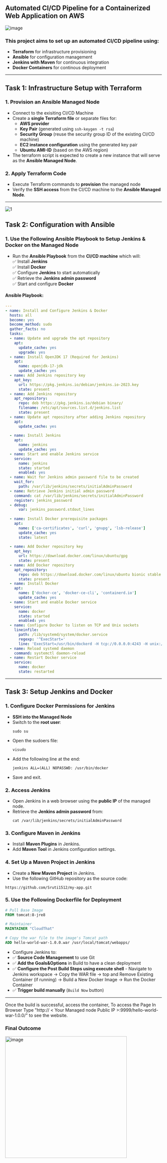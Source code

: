 ## **Automated CI/CD Pipeline for a Containerized Web Application on AWS**  
![image](https://github.com/user-attachments/assets/de59d3fa-ee43-46b0-9ccf-599ee17ee365)

 
### This project aims to set up an automated **CI/CD pipeline** using:  
* **Terraform** for infrastructure provisioning  
* **Ansible** for configuration management  
* **Jenkins with Maven** for continuous integration
* **Docker Containers** for continous deployment  
---
 
## **Task 1: Infrastructure Setup with Terraform**  
 
### **1. Provision an Ansible Managed Node**  
- Connect to the exisiting CI/CD Machine
- Create a **single Terraform file** or separate files for:  
  - **AWS provider**  
  - **Key Pair** (generated using `ssh-keygen -t rsa`)  
  - **Security Group** (reuse the security group ID of the existing CI/CD machine)  
  - **EC2 instance configuration** using the generated key pair  
  - **Ubuntu AMI-ID** (based on the AWS region)
- The terraform script is expected to create a new instance that will serve as the **Ansible Managed Node**.
 
### **2. Apply Terraform Code**  
- Execute Terraform commands to **provision** the managed node
- Verify the **SSH access** from the CI/CD machine to the **Ansible Managed Node**.  
---
![1](https://github.com/user-attachments/assets/b2cdc105-2ead-44b6-b48f-7bd5c701382e)
 
## **Task 2: Configuration with Ansible**  
 
### **1. Use the Following Ansible Playbook to Setup Jenkins & Docker on the Managed Node**  
- Run the **Ansible Playbook** from the **CI/CD machine** which will:  
  ✅ Install **Jenkins**  
  ✅ Install **Docker**  
  ✅ Configure **Jenkins** to start automatically  
  ✅ Retrieve the **Jenkins admin password**  
  ✅ Start and configure **Docker**  
 
#### **Ansible Playbook**:
```yaml
---
- name: Install and Configure Jenkins & Docker
  hosts: all
  become: yes
  become_method: sudo
  gather_facts: no
  tasks:
  - name: Update and upgrade the apt repository
    apt:
      update_cache: yes
      upgrade: yes
  - name: Install OpenJDK 17 (Required for Jenkins)
    apt:
      name: openjdk-17-jdk
      update_cache: yes
  - name: Add Jenkins repository key
    apt_key:
      url: https://pkg.jenkins.io/debian/jenkins.io-2023.key
      state: present
  - name: Add Jenkins repository
    apt_repository:
      repo: deb https://pkg.jenkins.io/debian binary/
      filename: /etc/apt/sources.list.d/jenkins.list
      state: present
  - name: Update apt repository after adding Jenkins repository
    apt:
      update_cache: yes
 
  - name: Install Jenkins
    apt:
      name: jenkins
      update_cache: yes
  - name: Start and enable Jenkins service
    service:
      name: jenkins
      state: started
      enabled: yes
  - name: Wait for Jenkins admin password file to be created
    wait_for:
      path: /var/lib/jenkins/secrets/initialAdminPassword
  - name: Retrieve Jenkins initial admin password
    command: cat /var/lib/jenkins/secrets/initialAdminPassword
    register: jenkins_password
  - debug:
      var: jenkins_password.stdout_lines
 
  - name: Install Docker prerequisite packages
    apt:
      name: ['ca-certificates', 'curl', 'gnupg', 'lsb-release']
      update_cache: yes
      state: latest
 
  - name: Add Docker repository key
    apt_key:
      url: https://download.docker.com/linux/ubuntu/gpg
      state: present
  - name: Add Docker repository
    apt_repository:
      repo: deb https://download.docker.com/linux/ubuntu bionic stable
      state: present
  - name: Install Docker
    apt:
      name: ['docker-ce', 'docker-ce-cli', 'containerd.io']
      update_cache: yes
  - name: Start and enable Docker service
    service:
      name: docker
      state: started
      enabled: yes
  - name: Configure Docker to listen on TCP and Unix sockets
    lineinfile:
      path: /lib/systemd/system/docker.service
      regexp: '^ExecStart='
      line: 'ExecStart=/usr/bin/dockerd -H tcp://0.0.0.0:4243 -H unix:///var/run/docker.sock'
  - name: Reload systemd daemon
    command: systemctl daemon-reload
  - name: Restart Docker service
    service:
      name: docker
      state: restarted
```
---
 
## **Task 3: Setup Jenkins and Docker**  
 
### **1. Configure Docker Permissions for Jenkins**  
- **SSH into the Managed Node**  
- Switch to the **root user**:  
  ```
  sudo su
  ```
- Open the sudoers file:  
  ```
  visudo
  ```
- Add the following line at the end:  
  ```
  jenkins ALL=(ALL) NOPASSWD: /usr/bin/docker
  ```
- Save and exit.
 
### **2. Access Jenkins**  
- Open Jenkins in a web browser using the **public IP** of the managed node.  
- Retrieve the **Jenkins admin password** from:  
  ```
  cat /var/lib/jenkins/secrets/initialAdminPassword
  ```
 
### **3. Configure Maven in Jenkins**  
- Install **Maven Plugins** in Jenkins.  
- Add **Maven Tool** in Jenkins configuration settings.  
 
### **4. Set Up a Maven Project in Jenkins**  
- Create a **New Maven Project** in Jenkins.  
- Use the following GitHub repository as the source code:  
```
https://github.com/Sruti1512/my-app.git
```
### **5. Use the Following Dockerfile for Deployment**  
```dockerfile
# Pull Base Image
FROM tomcat:8-jre8
 
# Maintainer
MAINTAINER "CloudThat"
 
# Copy the war file to the image's Tomcat path
ADD hello-world-war-1.0.0.war /usr/local/tomcat/webapps/
```
- Configure Jenkins to:  
- ✅ **Source Code Management** to use Git 
- ✅ **Add the Goals&Options** in Build to have a clean deployment
- ✅ **Configure the Post Build Steps using execute shell** - Navigate to Jenkins workspace -> Copy the WAR file -> top and Remove Existing Container (if running) -> Build a New Docker Image -> Run the Docker Container 
- ✅ **Trigger build manually** (`Build Now` button)  
---
Once the build is successful, access the container,
To access the Page In Browser Type "http:// < Your Managed node Public IP >:9999/hello-world-war-1.0.0/" to see the website.
 
### **Final Outcome**  
<img width="391" alt="image" src="https://github.com/user-attachments/assets/cff932ce-c2fc-4819-bbca-d27965de33cf" />
